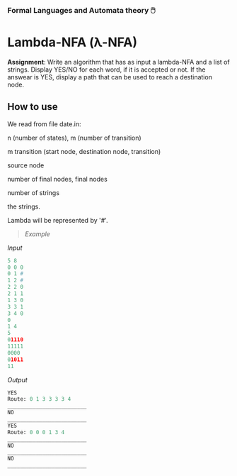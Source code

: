 ### Formal Languages and Automata theory :computer_mouse:
# Lambda-NFA (λ-NFA)

**Assignment**: Write an algorithm that has as input a lambda-NFA and a list of strings. Display YES/NO for each word, if it is accepted or not. If the answear is YES, display a path that can be used to reach a destination node. 

## How to use
We read from file date.in:

n (number of states), m (number of transition)

m transition (start node, destination node, transition)

source node

number of final nodes, final nodes

number of strings

the strings.

Lambda will be represented by '#'.

> _Example_

_Input_
``` python
5 8
0 0 0
0 1 #
1 2 #
2 2 0
2 1 1
1 3 0
3 3 1
3 4 0
0
1 4
5
01110
11111
0000
01011
11
```

_Output_
``` python
YES
Route: 0 1 3 3 3 3 4
_________________________
NO
_________________________
YES
Route: 0 0 0 1 3 4
_________________________
NO
_________________________
NO
_________________________
```
